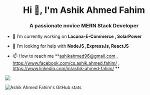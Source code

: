 <link rel="stylesheet" href="https://cdn.jsdelivr.net/gh/devicons/devicon@v2.11.0/devicon.min.css">
<h1 align="center">Hi 👋, I'm Ashik Ahmed Fahim</h1>
<h3 align="center">A passionate novice MERN Stack Developer</h3>

- 🔭 I’m currently working on **Lacuna-E-Commerce , SolarPower**

- 🤔 I’m looking for help with **NodeJS ,ExpressJs, ReactJS**

- 📫 How to reach me **ashikahmed96@gmail.com , https://www.facebook.com/cs.ashik.ahmed.fahim/ , https://www.linkedin.com/in/ashik-ahmed-fahim/ **

<a href="https://github.com/ashikahmedfahim">
  <img align="center" src="https://github-readme-stats.vercel.app/api/top-langs/?username=ashikahmedfahim&theme=dark&hide_langs_below=1" />
</a>

![Ashik Ahmed Fahim's GitHub stats](https://github-readme-stats.vercel.app/api?username=ashikahmedfahim&show_icons=true&theme=radical)
